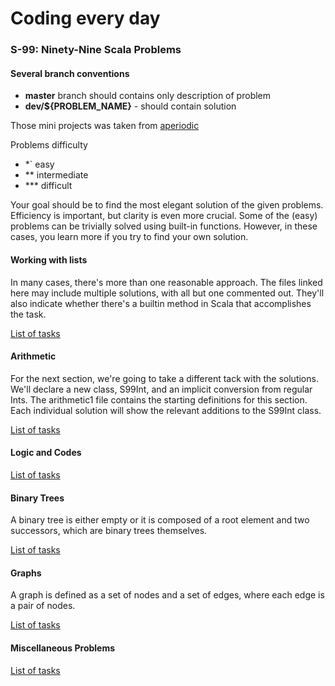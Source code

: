# Coding every day
### S-99: Ninety-Nine Scala Problems

#### Several branch conventions
- **master** branch should contains only description of problem
- **dev/${PROBLEM_NAME}** - should contain solution

Those mini projects was taken from [aperiodic](http://aperiodic.net/phil/scala/s-99/)

Problems difficulty
- *`   easy
- **  intermediate
- *** difficult

Your goal should be to find the most elegant solution of the given problems. Efficiency is important, but clarity is even more crucial. 
Some of the (easy) problems can be trivially solved using built-in functions. However, in these cases, you learn more if you try to find your own solution.

#### Working with lists
In many cases, there's more than one reasonable approach. The files linked here may include multiple solutions, with all but one commented out. 
They'll also indicate whether there's a builtin method in Scala that accomplishes the task.

[List of tasks](LISTS.md)


#### Arithmetic
For the next section, we're going to take a different tack with the solutions. We'll declare a new class, S99Int, and an implicit conversion from regular Ints. 
The arithmetic1 file contains the starting definitions for this section. Each individual solution will show the relevant additions to the S99Int class. 

[List of tasks](ARITHMETIC.md)


#### Logic and Codes
[List of tasks](LOGIC_AND_CODES.md)


#### Binary Trees
A binary tree is either empty or it is composed of a root element and two successors, which are binary trees themselves.

[List of tasks](BYNARY_TREES.md)


#### Graphs
A graph is defined as a set of nodes and a set of edges, where each edge is a pair of nodes.

[List of tasks](GRAPHS.md)


#### Miscellaneous Problems

[List of tasks](MISCELLANEOUS_PROBLEMS.md)
